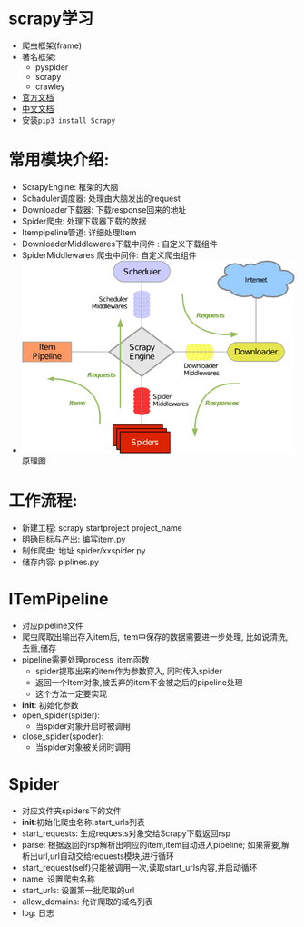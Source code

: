 # scrapy学习
 - 爬虫框架(frame)
 - 著名框架:
   - pyspider
   - scrapy
   - crawley
- [官方文档](https://docs.scrapy.org/en/latest/)
- [中文文档](https://scrapy-chs.readthedocs.io/zh_CN/0.24/)
- 安装```pip3 install Scrapy``` 
# 常用模块介绍:
- ScrapyEngine: 框架的大脑
- Schaduler调度器: 处理由大脑发出的request
- Downloader下载器: 下载response回来的地址
- Spider爬虫: 处理下载器下载的数据
-  Itempipeline管道: 详细处理Item
- DownloaderMiddlewares下载中间件 : 自定义下载组件
- SpiderMiddlewares 爬虫中间件: 自定义爬虫组件
- ![原理图](scrapy_architecture.png)原理图

# 工作流程:
- 新建工程: scrapy startproject project_name
- 明确目标与产出: 编写item.py
- 制作爬虫: 地址 spider/xxspider.py
- 储存内容: piplines.py


# ITemPipeline
- 对应pipeline文件
- 爬虫爬取出输出存入item后, item中保存的数据需要进一步处理,
比如说清洗,去重,储存
- pipeline需要处理process_item函数
    - spider提取出来的item作为参数穿入, 同时传入spider
    - 返回一个Item对象,被丢弃的item不会被之后的pipeline处理
    - 这个方法一定要实现
- __init__: 初始化参数
- open_spider(spider): 
    - 当spider对象开启时被调用
- close_spider(spoder):
    - 当spider对象被关闭时调用
# Spider
- 对应文件夹spiders下的文件
- __init__:初始化爬虫名称,start_urls列表
- start_requests: 生成requests对象交给Scrapy下载返回rsp
- parse: 根据返回的rsp解析出响应的item,item自动进入pipeline;
如果需要,解析出url,url自动交给requests模块,进行循环
- start_request(self)只能被调用一次,读取start_urls内容,并启动循环
- name: 设置爬虫名称
- start_urls: 设置第一批爬取的url
- allow_domains: 允许爬取的域名列表
- log: 日志